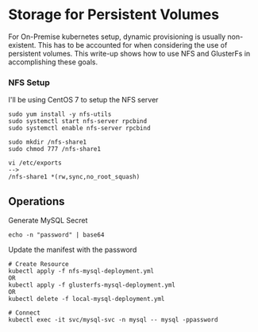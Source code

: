 # Storage for Persistent Volumes
For On-Premise kubernetes setup, dynamic provisioning is usually non-existent. This has to be accounted for
when considering the use of persistent volumes. This write-up shows how to use NFS and GlusterFs in accomplishing
these goals.

### NFS Setup
I'll be using CentOS 7 to setup the NFS server
```
sudo yum install -y nfs-utils
sudo systemctl start nfs-server rpcbind
sudo systemctl enable nfs-server rpcbind

sudo mkdir /nfs-share1
sudo chmod 777 /nfs-share1

vi /etc/exports
-->
/nfs-share1 *(rw,sync,no_root_squash)
```


## Operations
Generate MySQL Secret
```
echo -n "password" | base64
```
Update the manifest with the password

```
# Create Resource
kubectl apply -f nfs-mysql-deployment.yml
OR
kubectl apply -f glusterfs-mysql-deployment.yml
OR
kubectl delete -f local-mysql-deployment.yml

# Connect
kubectl exec -it svc/mysql-svc -n mysql -- mysql -ppassword
```
